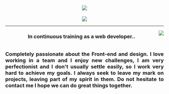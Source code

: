 <h1 align="center">
  <a href="https://git.io/typing-svg">
    <img src="https://readme-typing-svg.herokuapp.com/?lines=Damian+Ebeus+Say:;Welcome+to+my+GitHub....;Nice+to+meet+you!&center=true&size=30">
  </a>
</h1
<hr>
  <p align="center">
<img  src="https://c.tenor.com/yeqrkb29sOIAAAAC/mikey-tokyo-revengers-mikey.gif">
</p>
  <hr>
  
  <img align="right" src="https://res.cloudinary.com/dbgreenshop/image/upload/v1659432765/crow_affqe3.png">
<h3 align="justify"> <p align="center">In continuous training as a web developer..</p>
  <br/>
  Completely passionate about the Front-end and design.
I love working in a team and I enjoy new challenges, I am very perfectionist and I don't usually settle easily, so I work very hard to achieve my goals.
I always seek to leave my mark on projects, leaving part of my spirit in them.
Do not hesitate to contact me
I hope we can do great things together. </h3>
  <br/>
